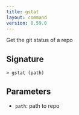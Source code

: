 ```yaml
---
title: gstat
layout: command
version: 0.59.0
---
```


Get the git status of a repo

## Signature

```> gstat (path)```

## Parameters

 -  `path`: path to repo
